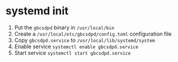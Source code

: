 # systemd init

1. Put the `gbcsdpd` binary in `/usr/local/bin`
1. Create a `/usr/local/etc/gbcsdpd/config.toml` configuration file
1. Copy `gbcsdpd.service` to `/usr/local/lib/systemd/system`
1. Enable service `systemctl enable gbcsdpd.service`
1. Start service `systemctl start gbcsdpd.service`

